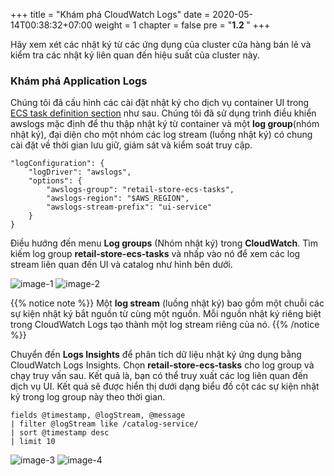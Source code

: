 +++
title = "Khám phá CloudWatch Logs"
date = 2020-05-14T00:38:32+07:00
weight = 1
chapter = false
pre = "<b>1.2 </b>"
+++

Hãy xem xét các nhật ký từ các ứng dụng của cluster cửa hàng bán lẻ và kiểm tra các nhật ký liên quan đến hiệu suất của cluster này.

### Khám phá Application Logs

Chúng tôi đã cấu hình các cài đặt nhật ký cho dịch vụ container UI trong [ECS task definition section](https://catalog.workshops.aws/ecs-immersion-day/en-US/30-basic/200-task-definition/) như sau. Chúng tôi đã sử dụng trình điều khiển awslogs mặc định để thu thập nhật ký từ container và một **log group**(nhóm nhật ký), đại diện cho một nhóm các log stream (luồng nhật ký) có chung cài đặt về thời gian lưu giữ, giám sát và kiểm soát truy cập.

```
"logConfiguration": {
    "logDriver": "awslogs",
    "options": {
        "awslogs-group": "retail-store-ecs-tasks",
        "awslogs-region": "$AWS_REGION",
        "awslogs-stream-prefix": "ui-service"
    }
}
```

Điều hướng đến menu **Log groups** (Nhóm nhật ký) trong **CloudWatch**. Tìm kiếm log group **retail-store-ecs-tasks** và nhấp vào nó để xem các log stream liên quan đến UI và catalog như hình bên dưới.

![image-1](/images/2/image-1.png?width=90pc)
![image-2](/images/2/image-2.png?width=90pc)

{{% notice note %}}
Một **log stream** (luồng nhật ký) bao gồm một chuỗi các sự kiện nhật ký bắt nguồn từ cùng một nguồn. Mỗi nguồn nhật ký riêng biệt trong CloudWatch Logs tạo thành một log stream riêng của nó.
{{% /notice %}}

Chuyển đến **Logs Insights** để phân tích dữ liệu nhật ký ứng dụng bằng CloudWatch Logs Insights. Chọn **retail-store-ecs-tasks** cho log group và chạy truy vấn sau. Kết quả là, bạn có thể truy xuất các log liên quan đến dịch vụ UI. Kết quả sẽ được hiển thị dưới dạng biểu đồ cột các sự kiện nhật ký trong log group này theo thời gian.

```
fields @timestamp, @logStream, @message
| filter @logStream like /catalog-service/
| sort @timestamp desc
| limit 10
```

![image-3](/images/2/image-3.png?width=90pc)
![image-4](/images/2/image-4.png?width=90pc)
